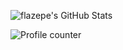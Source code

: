 ![flazepe's GitHub Stats](https://github-readme-stats.vercel.app/api?theme=tokyonight&show_icons=true&username=flazepe)

![Profile counter](https://moe-counter.flazepe.workers.dev/github)
